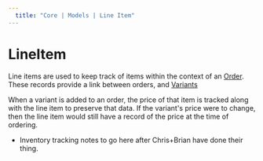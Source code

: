 ```yaml
---
  title: "Core | Models | Line Item"
---
```


# LineItem

Line items are used to keep track of items within the context of an 
[Order](/developer/core/models/order). These records provide a link between orders,
and [Variants](/developer/core/models/variant)

When a variant is added to an order, the price of that item is tracked along 
with the line item to preserve that data. If the variant's price were to change,
then the line item would still have a record of the price at the time of ordering.

* Inventory tracking notes to go here after Chris+Brian have done their thing.

